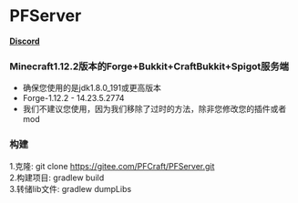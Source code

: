 # PFServer
[**Discord**](https://discord.gg/HNmmrCV)

### Minecraft1.12.2版本的Forge+Bukkit+CraftBukkit+Spigot服务端
* 确保您使用的是jdk1.8.0_191或更高版本
* Forge-1.12.2 - 14.23.5.2774
* 我们不建议您使用，因为我们移除了过时的方法，除非您修改您的插件或者mod

### 构建
1.克隆: git clone https://gitee.com/PFCraft/PFServer.git<br>
2.构建项目: gradlew build<br>
3.转储lib文件: gradlew dumpLibs